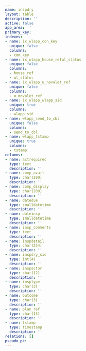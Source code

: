 ```yaml
---
name: inspdry
layout: table
description: ''
active: false
app_area: ''
primary_key: 
indexes:
- name: ix_wlapp_con_key
  unique: false
  columns:
  - con_key
- name: ix_wlapp_house_refwl_status
  unique: false
  columns:
  - house_ref
  - wl_status
- name: ix_wlapp_u_novalet_ref
  unique: false
  columns:
  - u_novalet_ref
- name: ix_wlapp_wlapp_sid
  unique: true
  columns:
  - wlapp_sid
- name: wlapp_send_to_cbl
  unique: false
  columns:
  - send_to_cbl
- name: wlapp_tstamp
  unique: true
  columns:
  - tstamp
columns:
- name: actrequired
  type: text
  description: ''
- name: comp_avail
  type: char(200)
  description: ''
- name: comp_display
  type: char(200)
  description: ''
- name: datedue
  type: smalldatetime
  description: ''
- name: dateinsp
  type: smalldatetime
  description: ''
- name: insp_comments
  type: text
  description: ''
- name: inspdetail
  type: char(254)
  description: ''
- name: inspdry_sid
  type: int(4)
  description: ''
- name: inspector
  type: char(12)
  description: ''
- name: insptype
  type: char(3)
  description: ''
- name: outcome
  type: char(3)
  description: ''
- name: plan_ref
  type: char(15)
  description: ''
- name: tstamp
  type: timestamp
  description: ''
relations: []
pseudo_pk: 
---
```


